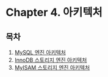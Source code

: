 # Chapter 4. 아키텍처

## 목차

1. [MySQL 엔진 아키텍처](4.1%20MySQL%20엔진%20아키텍처.md)
2. [InnoDB 스토리지 엔진 아키텍처](4.2%20InnoDB%20스토리지%20엔진%20아키텍처.md)
3. [MyISAM 스토리지 엔진 아키텍처](4.3%20MyISAM%20%EC%8A%A4%ED%86%A0%EB%A6%AC%EC%A7%80%20%EC%97%94%EC%A7%84%20%EC%95%84%ED%82%A4%ED%85%8D%EC%B2%98.md)
